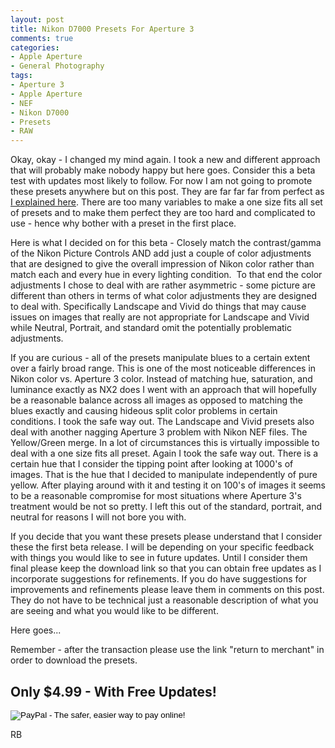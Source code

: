 ```yaml
---
layout: post
title: Nikon D7000 Presets For Aperture 3
comments: true
categories:
- Apple Aperture
- General Photography
tags:
- Aperture 3
- Apple Aperture
- NEF
- Nikon D7000
- Presets
- RAW
---
```

Okay, okay - I changed my mind again. I took a new and different approach that will probably make nobody happy but here goes. Consider this a beta test with updates most likely to follow. For now I am not going to promote these presets anywhere but on this post. They are far far far from perfect as <a href="http://photo.rwboyer.com/2011/11/04/aperture-3-nikon-d7000-presets-the-saga-continues/">I explained here</a>. There are too many variables to make a one size fits all set of presets and to make them perfect they are too hard and complicated to use - hence why bother with a preset in the first place.

Here is what I decided on for this beta - Closely match the contrast/gamma of the Nikon Picture Controls AND add just a couple of color adjustments that are designed to give the overall impression of Nikon color rather than match each and every hue in every lighting condition.  To that end the color adjustments I chose to deal with are rather asymmetric - some picture are different than others in terms of what color adjustments they are designed to deal with. Specifically Landscape and Vivid do things that may cause issues on images that really are not appropriate for Landscape and Vivid while Neutral, Portrait, and standard omit the potentially problematic adjustments.

If you are curious - all of the presets manipulate blues to a certain extent over a fairly broad range. This is one of the most noticeable differences in Nikon color vs. Aperture 3 color. Instead of matching hue, saturation, and luminance exactly as NX2 does I went with an approach that will hopefully be a reasonable balance across all images as opposed to matching the blues exactly and causing hideous split color problems in certain conditions. I took the safe way out. The Landscape and Vivid presets also deal with another nagging Aperture 3 problem with Nikon NEF files. The Yellow/Green merge. In a lot of circumstances this is virtually impossible to deal with a one size fits all preset. Again I took the safe way out. There is a certain hue that I consider the tipping point after looking at 1000's of images. That is the hue that I decided to manipulate independently of pure yellow. After playing around with it and testing it on 100's of images it seems to be a reasonable compromise for most situations where Aperture 3's treatment would be not so pretty. I left this out of the standard, portrait, and neutral for reasons I will not bore you with.

If you decide that you want these presets please understand that I consider these the first beta release. I will be depending on your specific feedback with things you would like to see in future updates. Until I consider them final please keep the download link so that you can obtain free updates as I incorporate suggestions for refinements. If you do have suggestions for improvements and refinements please leave them in comments on this post. They do not have to be technical just a reasonable description of what you are seeing and what you would like to be different.

Here goes...

Remember - after the transaction please use the link "return to merchant" in order to download the presets.
<h2>Only $4.99 - With Free Updates!</h2>
<form action="https://www.paypal.com/cgi-bin/webscr" method="post"> <input name="cmd" type="hidden" value="_s-xclick" /> <input name="hosted_button_id" type="hidden" value="447BGCUXRWBC2" /> <input alt="PayPal - The safer, easier way to pay online!" name="submit" src="https://www.paypalobjects.com/en_US/i/btn/btn_buynowCC_LG.gif" type="image" /><img src="https://www.paypalobjects.com/en_US/i/scr/pixel.gif" border="0" alt="" width="1" height="1" />

</form>RB